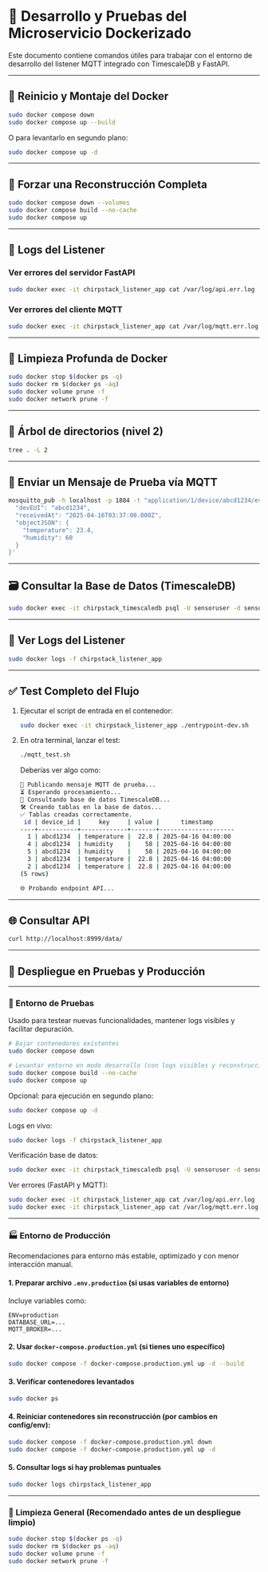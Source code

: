 # 🐳 Desarrollo y Pruebas del Microservicio Dockerizado

Este documento contiene comandos útiles para trabajar con el entorno de desarrollo del listener MQTT integrado con TimescaleDB y FastAPI.

---

## 🔄 Reinicio y Montaje del Docker

```bash
sudo docker compose down
sudo docker compose up --build
```

O para levantarlo en segundo plano:

```bash
sudo docker compose up -d
```

---

## 🔧 Forzar una Reconstrucción Completa

```bash
sudo docker compose down --volumes
sudo docker compose build --no-cache
sudo docker compose up
```

---

## 🐍 Logs del Listener

### Ver errores del servidor **FastAPI**
```bash
sudo docker exec -it chirpstack_listener_app cat /var/log/api.err.log
```

### Ver errores del cliente **MQTT**
```bash
sudo docker exec -it chirpstack_listener_app cat /var/log/mqtt.err.log
```

---

## 🧹 Limpieza Profunda de Docker

```bash
sudo docker stop $(docker ps -q)
sudo docker rm $(docker ps -aq)
sudo docker volume prune -f
sudo docker network prune -f
```

---

## 🌲 Árbol de directorios (nivel 2)

```bash
tree . -L 2
```

---

## 📡 Enviar un Mensaje de Prueba vía MQTT

```bash
mosquitto_pub -h localhost -p 1884 -t "application/1/device/abcd1234/event/up" -m '{
  "devEUI": "abcd1234",
  "receivedAt": "2025-04-16T03:37:00.000Z",
  "objectJSON": {
    "temperature": 23.4,
    "humidity": 60
  }
}'
```

---

## 🗃️ Consultar la Base de Datos (TimescaleDB)

```bash
sudo docker exec -it chirpstack_timescaledb psql -U sensoruser -d sensordata -c "SELECT * FROM sensor_data ORDER BY timestamp DESC LIMIT 10;"
```

---

## 📜 Ver Logs del Listener

```bash
sudo docker logs -f chirpstack_listener_app
```

---

## ✅ Test Completo del Flujo

1. Ejecutar el script de entrada en el contenedor:
   ```bash
   sudo docker exec -it chirpstack_listener_app ./entrypoint-dev.sh
   ```

2. En otra terminal, lanzar el test:
   ```bash
   ./mqtt_test.sh
   ```

   Deberías ver algo como:

   ```bash
   🚀 Publicando mensaje MQTT de prueba...
   ⏳ Esperando procesamiento...
   🔎 Consultando base de datos TimescaleDB...
   🛠️ Creando tablas en la base de datos...
   ✅ Tablas creadas correctamente.
    id | device_id |     key     | value |      timestamp      
   ----+-----------+-------------+-------+---------------------
     1 | abcd1234  | temperature |  22.8 | 2025-04-16 04:00:00
     4 | abcd1234  | humidity    |    58 | 2025-04-16 04:00:00
     5 | abcd1234  | humidity    |    58 | 2025-04-16 04:00:00
     3 | abcd1234  | temperature |  22.8 | 2025-04-16 04:00:00
     2 | abcd1234  | temperature |  22.8 | 2025-04-16 04:00:00
   (5 rows)

   🌐 Probando endpoint API...
   ```

---

## 🌐 Consultar API

```bash
curl http://localhost:8999/data/
```

---






## 🚀 Despliegue en Pruebas y Producción

---

### 🧪 Entorno de Pruebas

Usado para testear nuevas funcionalidades, mantener logs visibles y facilitar depuración.

```bash
# Bajar contenedores existentes
sudo docker compose down

# Levantar entorno en modo desarrollo (con logs visibles y reconstrucción completa)
sudo docker compose build --no-cache
sudo docker compose up
```

Opcional: para ejecución en segundo plano:

```bash
sudo docker compose up -d
```

Logs en vivo:

```bash
sudo docker logs -f chirpstack_listener_app
```

Verificación base de datos:

```bash
sudo docker exec -it chirpstack_timescaledb psql -U sensoruser -d sensordata -c "SELECT * FROM sensor_data ORDER BY timestamp DESC LIMIT 10;"
```

Ver errores (FastAPI y MQTT):

```bash
sudo docker exec -it chirpstack_listener_app cat /var/log/api.err.log
sudo docker exec -it chirpstack_listener_app cat /var/log/mqtt.err.log
```

---

### 🏭 Entorno de Producción

Recomendaciones para entorno más estable, optimizado y con menor interacción manual.

#### 1. Preparar archivo `.env.production` (si usas variables de entorno)
Incluye variables como:
```
ENV=production
DATABASE_URL=...
MQTT_BROKER=...
```

#### 2. Usar `docker-compose.production.yml` (si tienes uno específico)

```bash
sudo docker compose -f docker-compose.production.yml up -d --build
```

#### 3. Verificar contenedores levantados

```bash
sudo docker ps
```

#### 4. Reiniciar contenedores sin reconstrucción (por cambios en config/env):

```bash
sudo docker compose -f docker-compose.production.yml down
sudo docker compose -f docker-compose.production.yml up -d
```

#### 5. Consultar logs si hay problemas puntuales

```bash
sudo docker logs chirpstack_listener_app
```

---

### 🧼 Limpieza General (Recomendado antes de un despliegue limpio)

```bash
sudo docker stop $(docker ps -q)
sudo docker rm $(docker ps -aq)
sudo docker volume prune -f
sudo docker network prune -f
```


